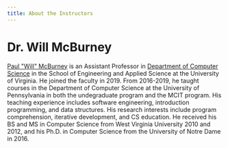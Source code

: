 ```yaml
---
title: About the Instructors
---
```


# Dr. Will McBurney

[Paul "Will" McBurney](https://engineering.virginia.edu/faculty/paul-will-mcburney) is an Assistant Professor in [Department of Computer Science](https://engineering.virginia.edu/departments/computer-science) in the School of Engineering and Applied Science at the University of Virginia. He joined the faculty in 2019. From 2016-2019, he taught courses in the Department of Computer Science at the University of Pennsylvania in both the undegraduate program and the MCIT program. His teaching experience includes software engineering, introduction programming, and data structures. His research interests include program comprehension, iterative development, and CS education. He received his BS and MS in Computer Science from West Virginia University 2010 and 2012, and his Ph.D. in Computer Science from the University of Notre Dame in 2016.